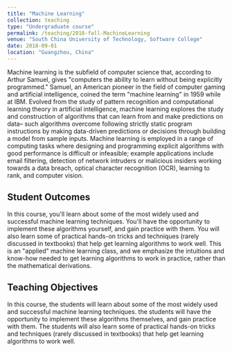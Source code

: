 ```yaml
---
title: "Machine Learning"
collection: teaching
type: "Undergraduate course"
permalink: /teaching/2018-fall-MachineLearning
venue: "South China University of Technology, Software College"
date: 2018-09-01
location: "Guangzhou, China"
---
```


Machine learning is the subfield of computer science that, according to Arthur Samuel, gives "computers the ability to learn without being explicitly programmed." Samuel, an American pioneer in the field of computer gaming and artificial intelligence, coined the term "machine learning" in 1959 while at IBM. Evolved from the study of pattern recognition and computational learning theory in artificial intelligence, machine learning explores the study and construction of algorithms that can learn from and make predictions on data– such algorithms overcome following strictly static program instructions by making data-driven predictions or decisions through building a model from sample inputs. Machine learning is employed in a range of computing tasks where designing and programming explicit algorithms with good performance is difficult or infeasible; example applications include email filtering, detection of network intruders or malicious insiders working towards a data breach, optical character recognition (OCR), learning to rank, and computer vision.

## Student Outcomes
In this course, you'll learn about some of the most widely used and successful machine learning techniques. You'll have the opportunity to implement these algorithms yourself, and gain practice with them. You will also learn some of practical hands-on tricks and techniques (rarely discussed in textbooks) that help get learning algorithms to work well. This is an "applied" machine learning class, and we emphasize the intuitions and know-how needed to get learning algorithms to work in practice, rather than the mathematical derivations.

## Teaching Objectives
In this course, the students will learn about some of the most widely used and successful machine learning techniques. the students will have the opportunity to implement these algorithms themselves, and gain practice with them. The students will also learn some of practical hands-on tricks and techniques (rarely discussed in textbooks) that help get learning algorithms to work well.


